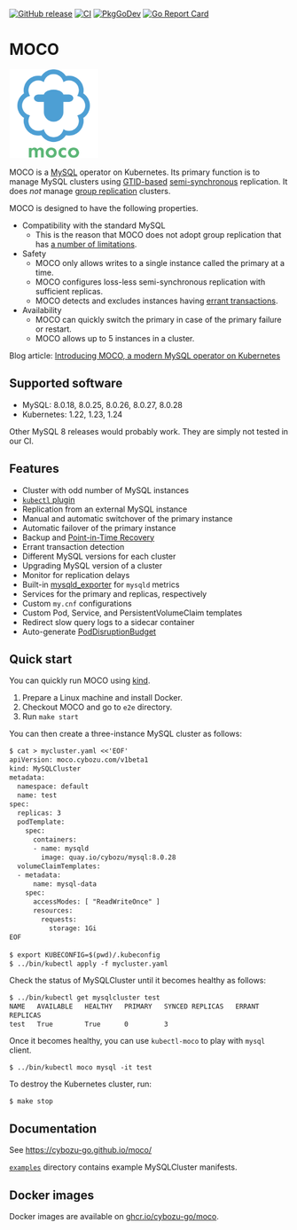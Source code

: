 [![GitHub release](https://img.shields.io/github/release/cybozu-go/moco.svg?maxAge=60)][releases]
[![CI](https://github.com/cybozu-go/moco/actions/workflows/ci.yaml/badge.svg)](https://github.com/cybozu-go/moco/actions/workflows/ci.yaml)
[![PkgGoDev](https://pkg.go.dev/badge/github.com/cybozu-go/moco)](https://pkg.go.dev/github.com/cybozu-go/moco)
[![Go Report Card](https://goreportcard.com/badge/github.com/cybozu-go/moco)](https://goreportcard.com/report/github.com/cybozu-go/moco)

# MOCO

<img src="./docs/logo.svg" width="160" alt="moco logo" />

MOCO is a [MySQL][] operator on Kubernetes.
Its primary function is to manage MySQL clusters using [GTID-based](https://dev.mysql.com/doc/refman/8.0/en/replication-gtids.html) [semi-synchronous](https://dev.mysql.com/doc/refman/8.0/en/replication-semisync.html) replication.  It does _not_ manage [group replication](https://dev.mysql.com/doc/refman/8.0/en/group-replication.html) clusters.

MOCO is designed to have the following properties.

- Compatibility with the standard MySQL
    - This is the reason that MOCO does not adopt group replication that has [a number of limitations](https://dev.mysql.com/doc/refman/8.0/en/group-replication-limitations.html).
- Safety
    - MOCO only allows writes to a single instance called the primary at a time.
    - MOCO configures loss-less semi-synchronous replication with sufficient replicas.
    - MOCO detects and excludes instances having [errant transactions](https://www.percona.com/blog/2014/05/19/errant-transactions-major-hurdle-for-gtid-based-failover-in-mysql-5-6/).
- Availability
    - MOCO can quickly switch the primary in case of the primary failure or restart.
    - MOCO allows up to 5 instances in a cluster.

Blog article: [Introducing MOCO, a modern MySQL operator on Kubernetes](https://blog.kintone.io/entry/moco)

## Supported software

- MySQL: 8.0.18, 8.0.25, 8.0.26, 8.0.27, 8.0.28
- Kubernetes: 1.22, 1.23, 1.24

Other MySQL 8 releases would probably work.  They are simply not tested in our CI.

## Features

- Cluster with odd number of MySQL instances
- [`kubectl` plugin](docs/kubectl-moco.md)
- Replication from an external MySQL instance
- Manual and automatic switchover of the primary instance
- Automatic failover of the primary instance
- Backup and [Point-in-Time Recovery](https://dev.mysql.com/doc/refman/8.0/en/point-in-time-recovery-positions.html)
- Errant transaction detection
- Different MySQL versions for each cluster
- Upgrading MySQL version of a cluster
- Monitor for replication delays
- Built-in [mysqld_exporter][] for `mysqld` metrics
- Services for the primary and replicas, respectively
- Custom `my.cnf` configurations
- Custom Pod, Service, and PersistentVolumeClaim templates
- Redirect slow query logs to a sidecar container
- Auto-generate [PodDisruptionBudget](https://kubernetes.io/docs/concepts/workloads/pods/disruptions/#pod-disruption-budgets)

## Quick start

You can quickly run MOCO using [kind](https://kind.sigs.k8s.io/).

1. Prepare a Linux machine and install Docker.
2. Checkout MOCO and go to `e2e` directory.
3. Run `make start`

You can then create a three-instance MySQL cluster as follows:

```console
$ cat > mycluster.yaml <<'EOF'
apiVersion: moco.cybozu.com/v1beta1
kind: MySQLCluster
metadata:
  namespace: default
  name: test
spec:
  replicas: 3
  podTemplate:
    spec:
      containers:
      - name: mysqld
        image: quay.io/cybozu/mysql:8.0.28
  volumeClaimTemplates:
  - metadata:
      name: mysql-data
    spec:
      accessModes: [ "ReadWriteOnce" ]
      resources:
        requests:
          storage: 1Gi
EOF

$ export KUBECONFIG=$(pwd)/.kubeconfig
$ ../bin/kubectl apply -f mycluster.yaml
```

Check the status of MySQLCluster until it becomes healthy as follows:

```console
$ ../bin/kubectl get mysqlcluster test
NAME   AVAILABLE   HEALTHY   PRIMARY   SYNCED REPLICAS   ERRANT REPLICAS
test   True        True      0         3
```

Once it becomes healthy, you can use `kubectl-moco` to play with `mysql` client.

```console
$ ../bin/kubectl moco mysql -it test
```

To destroy the Kubernetes cluster, run:

```console
$ make stop
```

## Documentation

See https://cybozu-go.github.io/moco/

[`examples`](examples/) directory contains example MySQLCluster manifests.

## Docker images

Docker images are available on [ghcr.io/cybozu-go/moco](https://github.com/orgs/cybozu-go/packages/container/package/moco).

[releases]: https://github.com/cybozu-go/moco/releases
[MySQL]: https://www.mysql.com/
[mysqld_exporter]: https://github.com/prometheus/mysqld_exporter
